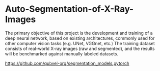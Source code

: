 # Auto-Segmentation-of-X-Ray-Images
The primary objective of this project is the development and training of a deep neural network, based on existing architectures, commonly used for other computer vision tasks (e.g. UNet, VGGnet, etc.) The training dataset consists of real-world X-ray images (raw and segmented), and the results will be benchmarked against manually labeled datasets.

https://github.com/qubvel-org/segmentation_models.pytorch
